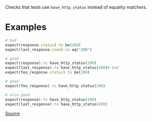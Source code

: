 
Checks that tests use `have_http_status` instead of equality matchers.

# Examples

```ruby
# bad
expect(response.status).to be(200)
expect(last_response.code).to eq("200")

# good
expect(response).to have_http_status(200)
expect(last_response).to have_http_status(200)# bad
expect(foo_response.status).to be(200)

# good
expect(foo_response).to have_http_status(200)

# also good
expect(response).to have_http_status(200)
expect(last_response).to have_http_status(200)
```

[Source](http://www.rubydoc.info/gems/rubocop/RuboCop/Cop/RSpecRails/HaveHttpStatus)